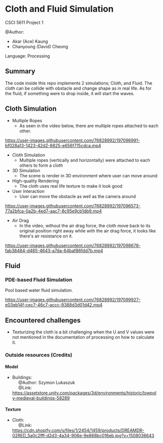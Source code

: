 # Cloth and Fluid Simulation

CSCI 5611 Project 1

@Author: 
- Akar (Ace) Kaung 
- Chanyoung (David) Cheong

Language: Processing

## Summary
The code inside this repo implements 2 simulations; Cloth, and Fluid. The cloth can be collide with obstacle and change shape as in real life. As for the fluid, if something were to drop inside, it will start the waves.

## Cloth Simulation

- Multiple Ropes
  - As seen in the video below, there are multiple ropes attached to each other.

https://user-images.githubusercontent.com/76828992/197096991-bf028a13-1423-42d2-8825-e656f715cdca.mp4

- Cloth Simulation
  - Multiple ropes (vertically and horizontally) were attached to each others to form a cloth
- 3D Simulation
  - The scene is render in 3D environment where user can move around 
- High-quality Rendering
  - The cloth uses real life texture to make it look good
- User Interaction
  - User can move the obstacle as well as the camera around
 
https://user-images.githubusercontent.com/76828992/197096573-77a2bfca-0a2b-4ed7-aac7-8c95e9cb1db9.mp4

- Air Drag
  - In the video, without the air drag force, the cloth move back to its original position right away while with the air drag force, it looks like there's air resistance on it.

https://user-images.githubusercontent.com/76828992/197098678-fab38484-d485-4643-a7da-64baf86fdd7b.mp4

## Fluid
### PDE-based Fluid Simulation
Pool based water fluid simulation.

https://user-images.githubusercontent.com/76828992/197099927-e03eb14f-cec7-46c7-accc-9388d3d01d42.mp4

## Encountered challenges
- Texturizing the cloth is a bit challenging when the U and V values were not mentioned in the documentation of processing on how to calculate it.

### Outside resources (Credits)
#### Model
- Buildings: <br>
&nbsp;&nbsp;&nbsp;&nbsp;&nbsp;@Author: Szymon Lukaszuk<br>
&nbsp;&nbsp;&nbsp;&nbsp;&nbsp;@Link: https://assetstore.unity.com/packages/3d/environments/historic/lowpoly-medieval-buildings-58289

#### Texture
- Cloth: <br>
&nbsp;&nbsp;&nbsp;&nbsp;&nbsp;@Link: https://cdn.shopify.com/s/files/1/2454/1459/products/DREAMDR-02RED_5a0c2fff-d2d3-4a34-906e-9e868bc016eb.jpg?v=1508036643
